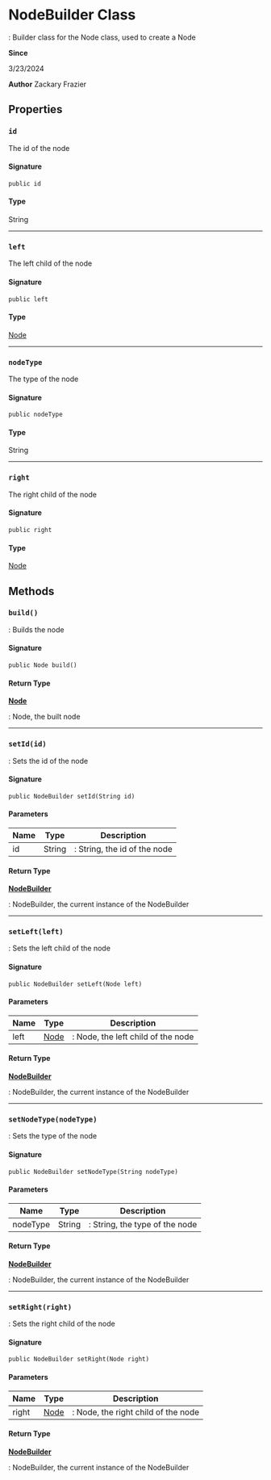 # NodeBuilder Class

: Builder class for the Node class, used to create a Node

**Since** 

3/23/2024

**Author** Zackary Frazier

## Properties
### `id`

The id of the node

#### Signature
```apex
public id
```

#### Type
String

---

### `left`

The left child of the node

#### Signature
```apex
public left
```

#### Type
[Node](Node.md)

---

### `nodeType`

The type of the node

#### Signature
```apex
public nodeType
```

#### Type
String

---

### `right`

The right child of the node

#### Signature
```apex
public right
```

#### Type
[Node](Node.md)

## Methods
### `build()`

: Builds the node

#### Signature
```apex
public Node build()
```

#### Return Type
**[Node](Node.md)**

: Node, the built node

---

### `setId(id)`

: Sets the id of the node

#### Signature
```apex
public NodeBuilder setId(String id)
```

#### Parameters
| Name | Type | Description |
|------|------|-------------|
| id | String | : String, the id of the node |

#### Return Type
**[NodeBuilder](NodeBuilder.md)**

: NodeBuilder, the current instance of the NodeBuilder

---

### `setLeft(left)`

: Sets the left child of the node

#### Signature
```apex
public NodeBuilder setLeft(Node left)
```

#### Parameters
| Name | Type | Description |
|------|------|-------------|
| left | [Node](Node.md) | : Node, the left child of the node |

#### Return Type
**[NodeBuilder](NodeBuilder.md)**

: NodeBuilder, the current instance of the NodeBuilder

---

### `setNodeType(nodeType)`

: Sets the type of the node

#### Signature
```apex
public NodeBuilder setNodeType(String nodeType)
```

#### Parameters
| Name | Type | Description |
|------|------|-------------|
| nodeType | String | : String, the type of the node |

#### Return Type
**[NodeBuilder](NodeBuilder.md)**

: NodeBuilder, the current instance of the NodeBuilder

---

### `setRight(right)`

: Sets the right child of the node

#### Signature
```apex
public NodeBuilder setRight(Node right)
```

#### Parameters
| Name | Type | Description |
|------|------|-------------|
| right | [Node](Node.md) | : Node, the right child of the node |

#### Return Type
**[NodeBuilder](NodeBuilder.md)**

: NodeBuilder, the current instance of the NodeBuilder
